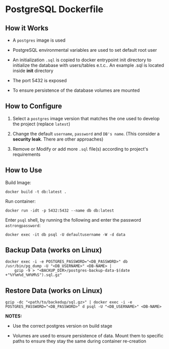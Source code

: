 # PostgreSQL Dockerfile

## How it Works

- A `postgres` image is used

- PostgreSQL environmental variables are used to set default root user

- An initialization `.sql` is copied to docker entrypoint init directory to initialize the database with users/tables e.t.c.. An example .sql is located inside **init** directory

- The port 5432 is exposed

- To ensure persistence of the database volumes are mounted

## How to Configure

1. Select a `postgres` image version that matches the one used to develop the project (replace `latest`)

2. Change the default `username`, `password` and `DB's name`. (This consider a **security leak**. There are other approaches)

3. Remove or Modify or add more `.sql` file(s) according to project's requirements

## How to Use

Build Image:

```shell
docker build -t db:latest .
```

Run container:

```shell
docker run -idt -p 5432:5432 --name db db:latest
```

Enter `psql` shell, by running the following and enter the password `astrongpassword`:

```shell
docker exec -it db psql -U defaultusername -W -d data
```

## Backup Data (works on Linux)
```shell
docker exec -i -e POSTGRES_PASSWORD="<DB_PASSWORD>" db /usr/bin/pg_dump -U "<DB_USERNAME>" <DB-NAME> |
    gzip -9 > "<BACKUP_DIR>/postgres-backup-data-$(date +"%Y%m%d_%H%M%S").sql.gz"
```

## Restore Data (works on Linux)
```shell
gzip -dc "<path/to/backedup/sql.gz>" | docker exec -i -e POSTGRES_PASSWORD="<DB_PASSWORD>" d psql -U "<DB_USERNAME>" <DB-NAME>
```

**NOTES:**

- Use the correct postgres version on build stage

- Volumes are used to ensure persistence of data. Mount them to specific paths to ensure they stay the same during container re-creation
